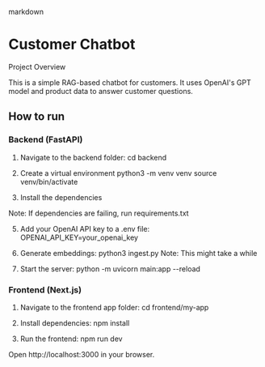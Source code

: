 markdown

# Customer Chatbot

Project Overview

This is a simple RAG-based chatbot for customers. It uses OpenAI's GPT model and product data
to answer customer questions.

## How to run

### Backend (FastAPI)

1. Navigate to the backend folder:
cd backend

2. Create a virtual environment
python3 -m venv venv
source venv/bin/activate

3. Install the dependencies

Note: If dependencies are failing, run requirements.txt 

5. Add your OpenAI API key to a .env file:
OPENAI_API_KEY=your_openai_key

6. Generate embeddings:
python3 ingest.py
Note: This might take a while

7. Start the server:
python -m uvicorn main:app --reload

### Frontend (Next.js)

1. Navigate to the frontend app folder:
cd frontend/my-app

2. Install dependencies:
npm install

3. Run the frontend:
npm run dev

Open http://localhost:3000 in your browser.
